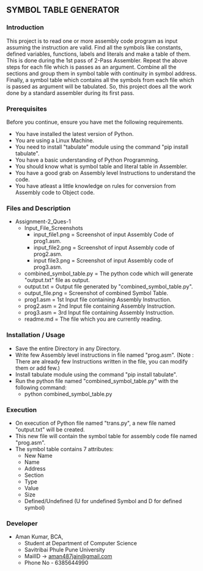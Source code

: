 ## SYMBOL TABLE GENERATOR

### Introduction
This project is to read one or more assembly code program as input assuming the instruction are valid.
Find all the symbols like constants, defined variables, functions, labels and literals and make a table of them.
This is done during the 1st pass of 2-Pass Assembler.
Repeat the above steps for each file which is passes as an argument.
Combine all the sections and group them in symbol table with continuity in symbol address.
Finally, a symbol table which contains all the symbols from each file which is passed as argument will be tabulated.
So, this project does all the work done by a standard assembler during its first pass.

### Prerequisites

Before you continue, ensure you have met the following requirements.

- You have installed the latest version of Python.
- You are using a Linux Machine.
- You need to install "tabulate" module using the command "pip install tabulate".
- You have a basic understanding of Python Programming.
- You should know what is symbol table and literal table in Assembler.
- You have a good grab on Assembly level Instructions to understand the code.
- You have atleast a little knowledge on rules for conversion from Assembly code to Object code.


### Files and Description

- Assignment-2_Ques-1
  - Input_File_Screenshots
    - input_file1.png = Screenshot of input Assembly Code of prog1.asm.
    - input_file2.png = Screenshot of input Assembly code of prog2.asm.
    - input file3.png = Screenshot of input Assembly code of prog3.asm.
  - combined_symbol_table.py = The python code which will generate "output.txt" file as output.
  - output.txt = Output file generated by "combined_symbol_table.py".
  - output_file.png = Screenshot of combined Symbol Table.
  - prog1.asm = 1st Input file containing Assembly Instruction.
  - prog2.asm = 2nd Input file containing Assembly Instruction.
  - prog3.asm = 3rd Input file containing Assembly Instruction.
  - readme.md = The file which you are currently reading.



### Installation / Usage

- Save the entire Directory in any Directory.
- Write few Assembly level instructions in file named "prog.asm".
(Note : There are already few Instructions written in the file, you can modify them or add few.)
- Install tabulate module using the command "pip install tabulate".
- Run the python file named "combined_symbol_table.py" with the following command:
  - python combined_symbol_table.py



### Execution

- On execution of Python file named "trans.py", a new file named "output.txt" will be created.
- This new file will contain the symbol table for assembly code file named "prog.asm".
- The symbol table contains 7 attributes:
  - New Name
  - Name
  - Address
  - Section
  - Type
  - Value
  - Size
  - Defined/Undefined (U for undefined Symbol and D for defined symbol)



### Developer

- Aman Kumar, BCA,
  - Student at Department of Computer Science
  - Savitribai Phule Pune University
  - MailID -> aman487jain@gmail.com
  - Phone No - 6385644990
